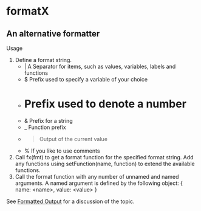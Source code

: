 # formatX
## An alternative formatter

  Usage
  1. Define a format string.
     * | A Separator for items, such as values, variables, labels and functions
     * $ Prefix used to specify a variable of your choice
     * # Prefix used to denote a number
     * & Prefix for a string
     * _ Function prefix
     * > Output of the current value
     * % If you like to use comments
  2. Call fx(fmt) to get a format function for the specified format string.
     Add any functions using setFunction(name, function) to extend the available functions.
  3. Call the format function with any number of unnamed and named arguments.
     A named argument is defined by the following object: { name: &lt;name&gt;, value: &lt;value&gt; }

See [Formatted Output](http://www.ursamedia.ch/computics/index.php/2016/08/01/formatted-output/) for a discussion of the topic.
